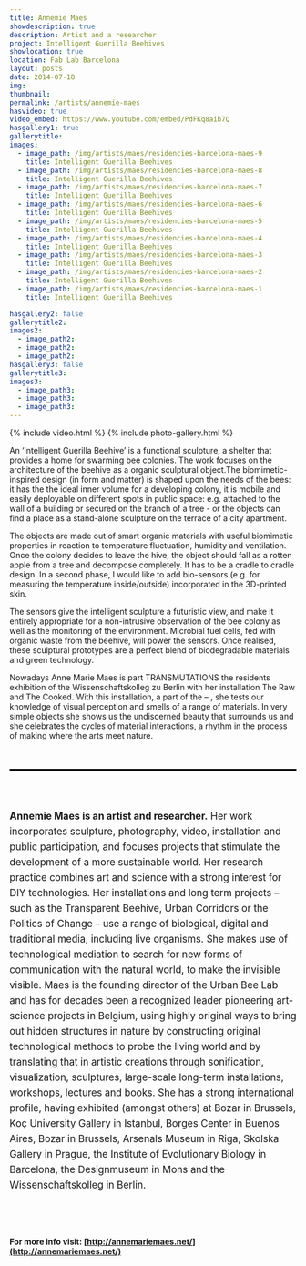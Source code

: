 ```yaml
---
title: Annemie Maes
showdescription: true
description: Artist and a researcher
project: Intelligent Guerilla Beehives
showlocation: true
location: Fab Lab Barcelona
layout: posts
date: 2014-07-18
img: 
thumbnail: 
permalink: /artists/annemie-maes
hasvideo: true
video_embed: https://www.youtube.com/embed/PdFKq8aib7Q
hasgallery1: true   
gallerytitle: 
images:
  - image_path: /img/artists/maes/residencies-barcelona-maes-9
    title: Intelligent Guerilla Beehives
  - image_path: /img/artists/maes/residencies-barcelona-maes-8
    title: Intelligent Guerilla Beehives
  - image_path: /img/artists/maes/residencies-barcelona-maes-7
    title: Intelligent Guerilla Beehives
  - image_path: /img/artists/maes/residencies-barcelona-maes-6
    title: Intelligent Guerilla Beehives
  - image_path: /img/artists/maes/residencies-barcelona-maes-5
    title: Intelligent Guerilla Beehives
  - image_path: /img/artists/maes/residencies-barcelona-maes-4
    title: Intelligent Guerilla Beehives
  - image_path: /img/artists/maes/residencies-barcelona-maes-3
    title: Intelligent Guerilla Beehives
  - image_path: /img/artists/maes/residencies-barcelona-maes-2
    title: Intelligent Guerilla Beehives     
  - image_path: /img/artists/maes/residencies-barcelona-maes-1
    title: Intelligent Guerilla Beehives     

hasgallery2: false       
gallerytitle2:  
images2:
  - image_path2: 
  - image_path2: 
  - image_path2: 
hasgallery3: false    
gallerytitle3:  
images3:
  - image_path3: 
  - image_path3: 
  - image_path3:    
---
```


{% include video.html %}
{% include photo-gallery.html %}

An ‘Intelligent Guerilla Beehive’ is a functional sculpture, a shelter that provides a home for swarming bee colonies. The work focuses on the architecture of the beehive as a organic sculptural object.The biomimetic-inspired design (in form and matter) is shaped upon the needs of the bees: it has the the ideal inner volume for a developing colony, it is mobile and easily deployable on different spots in public space: e.g. attached to the wall of a building or secured on the branch of a tree - or the objects can find a place as a stand-alone sculpture on the terrace of a city apartment. 

The objects are made out of smart organic materials with useful biomimetic properties in reaction to temperature fluctuation, humidity and ventilation. Once the colony decides to leave the hive, the object should fall as a rotten apple from a tree and decompose completely. It has to be a cradle to cradle design. In a second phase, I would like to add bio-sensors (e.g. for measuring the temperature inside/outside) incorporated in the 3D-printed skin. 

The sensors give the intelligent sculpture a futuristic view, and make it entirely appropriate for a non-intrusive observation of the bee colony as well as the monitoring of the environment. Microbial fuel cells, fed with organic waste from the beehive, will power the sensors. Once realised, these sculptural prototypes are a perfect blend of biodegradable materials and green technology. 

Nowadays Anne Marie Maes is part TRANSMUTATIONS the residents exhibition of the Wissenschaftskolleg zu Berlin with her installation The Raw and The Cooked. With this installation, a part of the – , she tests our knowledge of visual perception and smells of a range of materials. In very simple objects she shows us the undiscerned beauty that surrounds us and she celebrates the cycles of material interactions, a rhythm in the process of making where the arts meet nature. 


<div style="border-top: 3px solid; border-color: black; margin: 50px 0px 0px 0px; padding-top: 50px; padding-bottom: 40px; font-size: 17px; line-height: 27px;">

<b>Annemie Maes is an artist and researcher.</b> Her work incorporates sculpture, photography, video, installation and public participation, and focuses projects that stimulate the development of a more sustainable world. Her research practice combines art and science with a strong interest for DIY technologies. Her installations and long term projects – such as the Transparent Beehive, Urban Corridors or the Politics of Change – use a range of biological, digital and traditional media, including live organisms. She makes use of technological mediation to search for new forms of communication with the natural world, to make the invisible visible. Maes is the founding director of the Urban Bee Lab and has for decades been a recognized leader pioneering art-science projects in Belgium, using highly original ways to bring out hidden structures in nature by constructing original technological methods to probe the living world and by translating that in artistic creations through sonification, visualization, sculptures, large-scale long-term installations, workshops, lectures and books. She has a strong international profile, having exhibited (amongst others) at Bozar in Brussels, Koç University Gallery in Istanbul, Borges Center in Buenos Aires, Bozar in Brussels, Arsenals Museum in Riga, Skolska Gallery in Prague, the Institute of Evolutionary Biology in Barcelona, the Designmuseum in Mons and the Wissenschaftskolleg in Berlin.

</div>

#### For more info visit: [http://annemariemaes.net/](http://annemariemaes.net/)


